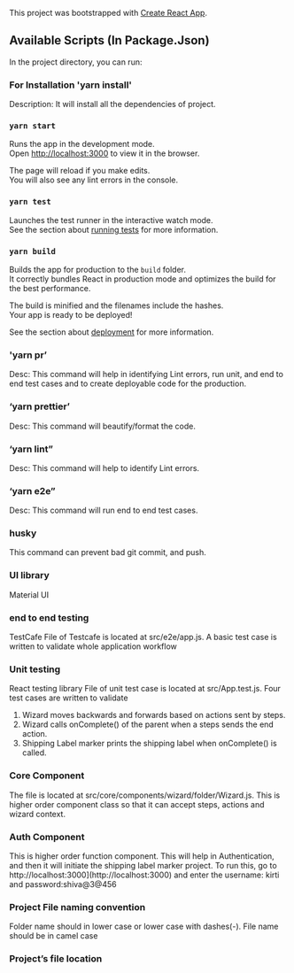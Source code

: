 This project was bootstrapped with [Create React App](https://github.com/facebook/create-react-app).

## Available Scripts (In Package.Json)
In the project directory, you can run: 
### For Installation 'yarn install'
Description: It will install all the dependencies of project.

### `yarn start`

Runs the app in the development mode.<br />
Open [http://localhost:3000](http://localhost:3000) to view it in the browser.

The page will reload if you make edits.<br />
You will also see any lint errors in the console.

### `yarn test`

Launches the test runner in the interactive watch mode.<br />
See the section about [running tests](https://facebook.github.io/create-react-app/docs/running-tests) for more information.

### `yarn build`

Builds the app for production to the `build` folder.<br />
It correctly bundles React in production mode and optimizes the build for the best performance.

The build is minified and the filenames include the hashes.<br />
Your app is ready to be deployed!

See the section about [deployment](https://facebook.github.io/create-react-app/docs/deployment) for more information.

### 'yarn pr’
Desc: This command will help in identifying Lint errors, run unit, and end to end test cases and to create deployable code for the production. 
### ‘yarn prettier’
Desc: This command will beautify/format the code. 
### ‘yarn lint”
Desc: This command will help to identify Lint errors.
### ‘yarn e2e”
Desc: This command will run end to end test cases.
### husky
This command can prevent bad git commit, and push.
### UI library 
Material UI
### end to end testing
TestCafe
File of Testcafe is located at src/e2e/app.js. A basic test case is written to validate whole application workflow
### Unit testing
React testing library
File of unit test case is located at src/App.test.js. Four test cases are written to validate 
1.	Wizard moves backwards and forwards based on actions sent by steps.
2.	Wizard calls onComplete() of the parent when a steps sends the end action.
3.	Shipping Label marker prints the shipping label when onComplete() is called.
### Core Component 
The file is located at src/core/components/wizard/folder/Wizard.js. 
This is higher order component class so that it can accept steps, actions and wizard context.
### Auth Component
This is higher order function component. This will help in Authentication, and then it will initiate the shipping label marker project. To run this, go to http://localhost:3000](http://localhost:3000) and enter the username: kirti and password:shiva@3@456
### Project File naming convention
Folder name should in lower case or lower case with dashes(-).
File name should be in camel case
### Project’s file location




